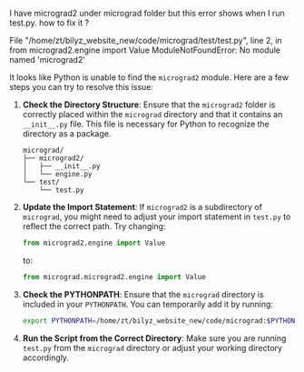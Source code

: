 

I have micrograd2 under micrograd folder but this error shows when I run test.py. how to fix it ?  

File "/home/zt/bilyz_website_new/code/micrograd/test/test.py", line 2, in <module>
    from micrograd2.engine import Value
ModuleNotFoundError: No module named 'micrograd2'


It looks like Python is unable to find the `micrograd2` module. Here are a few steps you can try to resolve this issue:

1. **Check the Directory Structure**: Ensure that the `micrograd2` folder is correctly placed within the `micrograd` directory and that it contains an `__init__.py` file. This file is necessary for Python to recognize the directory as a package.

    ```
    micrograd/
    ├── micrograd2/
    │   ├── __init__.py
    │   └── engine.py
    └── test/
        └── test.py
    ```

2. **Update the Import Statement**: If `micrograd2` is a subdirectory of `micrograd`, you might need to adjust your import statement in `test.py` to reflect the correct path. Try changing:
    ```python
    from micrograd2.engine import Value
    ```
    to:
    ```python
    from micrograd.micrograd2.engine import Value
    ```

3. **Check the PYTHONPATH**: Ensure that the `micrograd` directory is included in your `PYTHONPATH`. You can temporarily add it by running:
    ```bash
    export PYTHONPATH=/home/zt/bilyz_website_new/code/micrograd:$PYTHONPATH
    ```

4. **Run the Script from the Correct Directory**: Make sure you are running `test.py` from the `micrograd` directory or adjust your working directory accordingly.

